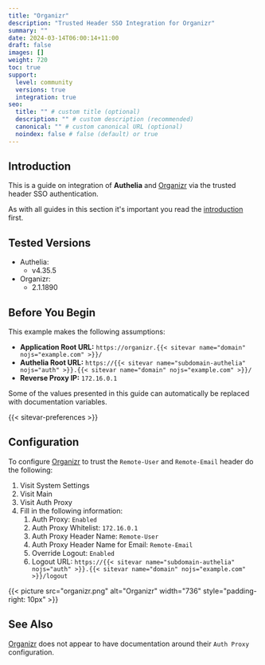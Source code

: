 ```yaml
---
title: "Organizr"
description: "Trusted Header SSO Integration for Organizr"
summary: ""
date: 2024-03-14T06:00:14+11:00
draft: false
images: []
weight: 720
toc: true
support:
  level: community
  versions: true
  integration: true
seo:
  title: "" # custom title (optional)
  description: "" # custom description (recommended)
  canonical: "" # custom canonical URL (optional)
  noindex: false # false (default) or true
---
```


## Introduction

This is a guide on integration of __Authelia__ and [Organizr] via the trusted header SSO authentication.

As with all guides in this section it's important you read the [introduction](../introduction.md) first.

## Tested Versions

* Authelia:
  * v4.35.5
* Organizr:
  * 2.1.1890

## Before You Begin

This example makes the following assumptions:

* __Application Root URL:__ `https://organizr.{{< sitevar name="domain" nojs="example.com" >}}/`
* __Authelia Root URL:__ `https://{{< sitevar name="subdomain-authelia" nojs="auth" >}}.{{< sitevar name="domain" nojs="example.com" >}}/`
* __Reverse Proxy IP:__ `172.16.0.1`

Some of the values presented in this guide can automatically be replaced with documentation variables.

{{< sitevar-preferences >}}

## Configuration

To configure [Organizr] to trust the `Remote-User` and `Remote-Email` header do the following:

1. Visit System Settings
2. Visit Main
3. Visit Auth Proxy
4. Fill in the following information:
   1. Auth Proxy: `Enabled`
   2. Auth Proxy Whitelist: `172.16.0.1`
   3. Auth Proxy Header Name: `Remote-User`
   4. Auth Proxy Header Name for Email: `Remote-Email`
   5. Override Logout: `Enabled`
   6. Logout URL: `https://{{< sitevar name="subdomain-authelia" nojs="auth" >}}.{{< sitevar name="domain" nojs="example.com" >}}/logout`

{{< picture src="organizr.png" alt="Organizr" width="736" style="padding-right: 10px" >}}

## See Also

[Organizr] does not appear to have documentation around their `Auth Proxy` configuration.

[Organizr]: https://organizr.app/
